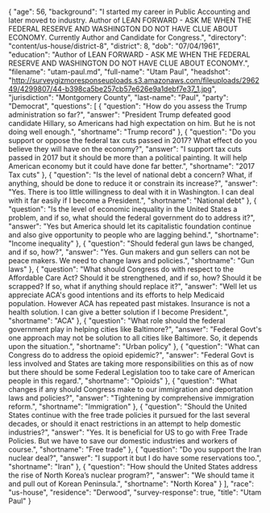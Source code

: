 {
  "age": 56,
  "background": "I started my career in Public Accounting and later moved to industry. Author of LEAN FORWARD - ASK ME WHEN THE FEDERAL RESERVE AND WASHINGTON DO NOT HAVE CLUE ABOUT ECONOMY. Currently Author and Candidate for Congress.",
  "directory": "content/us-house/district-8",
  "district": 8,
  "dob": "07/04/1961",
  "education": "Author of LEAN FORWARD - ASK ME WHEN THE FEDERAL RESERVE AND WASHINGTON DO NOT HAVE CLUE ABOUT ECONOMY.",
  "filename": "utam-paul.md",
  "full-name": "Utam Paul",
  "headshot": "http://surveygizmoresponseuploads.s3.amazonaws.com/fileuploads/296249/4299807/44-b398ca5be257cb57e626e9a1debf7e37_1.jpg",
  "jurisdiction": "Montgomery County",
  "last-name": "Paul",
  "party": "Democrat",
  "questions": [
    {
      "question": "How do you assess the Trump administration so far?",
      "answer": "President Trump defeated good candidate Hillary, so Americans had high expectation on him. But he is not doing well enough.",
      "shortname": "Trump record"
    },
    {
      "question": "Do you support or oppose the federal tax cuts passed in 2017? What effect do you believe they will have on the economy?",
      "answer": "I support tax cuts passed in 2017 but it should be more than a political painting. It will help American economy but it could have done far better.",
      "shortname": "2017 Tax cuts"
    },
    {
      "question": "Is the level of national debt a concern? What, if anything, should be done to reduce it or constrain its increase?",
      "answer": "Yes. There is too little willingness to deal with it in Washington. I can deal with it far easily if I become a President.",
      "shortname": "National debt"
    },
    {
      "question": "Is the level of economic inequality in the United States a problem, and if so, what should the federal government do to address it?",
      "answer": "Yes but America should let its capitalistic foundation continue and also give opportunity to people who are lagging behind.",
      "shortname": "Income inequality"
    },
    {
      "question": "Should federal gun laws be changed, and if so, how?",
      "answer": "Yes. Gun makers and gun sellers can not be peace makers. We need to change laws and policies.",
      "shortname": "Gun laws"
    },
    {
      "question": "What should Congress do with respect to the Affordable Care Act? Should it be strengthened, and if so, how? Should it be scrapped? If so, what if anything should replace it?",
      "answer": "Well let us appreciate ACA's good intentions and its efforts to help Medicaid population. However ACA has repeated past mistakes. Insurance is not a health solution. I can give a better solution if I become President.",
      "shortname": "ACA"
    },
    {
      "question": "What role should the federal government play in helping cities like Baltimore?",
      "answer": "Federal Govt's one approach may not be solution to all cities like Baltimore. So, it depends upon the situation.",
      "shortname": "Urban policy"
    },
    {
      "question": "What can Congress do to address the opioid epidemic?",
      "answer": "Federal Govt is less involved and States are taking more responsibilities on this as of now but there should be some Federal Legislation too to take care of American people in this regard.",
      "shortname": "Opioids"
    },
    {
      "question": "What changes if any should Congress make to our immigration and deportation laws and policies?",
      "answer": "Tightening by comprehensive immigration reform.",
      "shortname": "Immigration"
    },
    {
      "question": "Should the United States continue with the free trade policies it pursued for the last several decades, or should it enact restrictions in an attempt to help domestic industries?",
      "answer": "Yes. It is beneficial for US to go with Free Trade Policies. But we have to save our domestic industries and workers of course.",
      "shortname": "Free trade"
    },
    {
      "question": "Do you support the Iran nuclear deal?",
      "answer": "I support it but I do have some reservations too.",
      "shortname": "Iran"
    },
    {
      "question": "How should the United States address the rise of North Korea’s nuclear program?",
      "answer": "We should tame it and pull out of Korean Peninsula.",
      "shortname": "North Korea"
    }
  ],
  "race": "us-house",
  "residence": "Derwood",
  "survey-response": true,
  "title": "Utam Paul"
}
